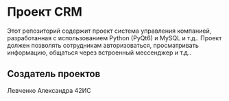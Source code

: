 <!DOCTYPE html>
<html lang="en">
<head>
    <meta charset="UTF-8">
    <meta name="viewport" content="width=device-width, initial-scale=1.0">
</head>
<body>

<h1>Проект CRM</h1>

<p>Этот репозиторий содержит проект система управления компанией, разработанная с использованием Python (PyQt6) и MySQL и т.д.. Проект должен позволять сотрудникам авторизоваться, просматривать информацию, общаться через встроенный мессенджер и т.д..</p>

<h2>Создатель проектов</h2>
<p>Левченко Александра 42ИС</p>

</body>
</html>
